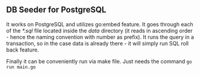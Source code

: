 ## DB Seeder for PostgreSQL

It works on PostgreSQL and utilizes go:embed feature. 
It goes through each of the _*.sql_ file located inside the *data* directory (it reads in ascending order - hence the naming convention with number as prefix). 
It runs the query in a transaction, so in the case data is already there - it will simply run SQL roll back feature. 

Finally it can be conveniently run via make file. 
Just needs the command 
```go run main.go```
